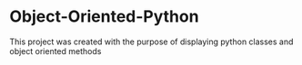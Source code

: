 # Object-Oriented-Python
This project was created with the purpose of displaying python classes and object oriented methods
